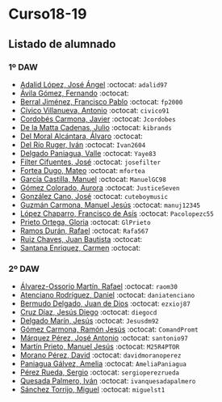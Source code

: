 # Curso18-19

## Listado de alumnado

### 1º DAW

- [Adalid López, José Ángel](https://github.com/adalid97) :octocat: `adalid97`
- [Ávila Gómez, Fernando](https://github.com/) :octocat: ` `
- [Berral Jiménez, Francisco Pablo](https://github.com/fp2000) :octocat: `fp2000`
- [Cívico Villanueva, Antonio]( https://github.com/civico91) :octocat: `civico91`
- [Cordobés Carmona, Javier](https://github.com/Jcordobes) :octocat: `Jcordobes`
- [De la Matta Cadenas, Julio](https://github.com/kibrands) :octocat: `kibrands`
- [Del Moral Alcántara, Álvaro](https://github.com/) :octocat: ` `
- [Del Río Ruger, Iván](https://github.com/Ivan2604) :octocat: `Ivan2604`
- [Delgado Paniagua, Valle](https://github.com/Yaye83) :octocat: `Yaye83`
- [Filter Cifuentes, José](https://github.com/josefilter) :octocat: `josefilter`
- [Fortea Dugo, Mateo](https://github.com/mfortea) :octocat: `mfortea`
- [García Castilla, Manuel](https://github.com/ManuelGC98) :octocat: `ManuelGC98`
- [Gómez Colorado, Aurora](https://github.com/JusticeSeven) :octocat: `JusticeSeven`
- [González Cano, José](https://github.com/cuteboymusic) :octocat: `cuteboymusic`
- [Guzmán Carmona, Manuel Jesús](https://github.com/manuj12345) :octocat: `manuj12345`
- [López Chaparro, Francisco de Asís](https://github.com/Pacolopezc55) :octocat: `Pacolopezc55`
- [Prieto Ortega, Gloria](https://github.com/GlPrieto) :octocat: `GlPrieto`
- [Ramos Durán, Rafael](https://github.com/Rafa567) :octocat: `Rafa567`
- [Ruiz Chaves, Juan Bautista](https://github.com/) :octocat: ` `
- [Santana Enriquez, Carmen](https://github.com/ ) :octocat: ` `




### 2º DAW

- [Álvarez-Ossorio Martín, Rafael](https://github.com/raom30) :octocat: `raom30` 
- [Atenciano Rodríguez, Daniel](https://github.com/daniatenciano) :octocat: `daniatenciano`
- [Bermudo Delgado, Juan de Dios](https://github.com/ezxioj87) :octocat: `ezxioj87`
- [Cruz Díaz, Jesús Diego](https://github.com/diegocd) :octocat: `diegocd`
- [Delgado Marín, Jesús](https://github.com/Jesusdm92) :octocat: `Jesusdm92`
- [Gómez Carmona, Ramón Jesús](https://github.com/ComandPromt) :octocat: `ComandPromt`
- [Márquez Pérez, José Antonio](https://github.com/santonio97) :octocat: `santonio97`
- [Martín Prieto, Manuel Jesús](https://github.com/M25R4PTOR) :octocat: `M25R4PTOR`
- [Morano Pérez, David](https://github.com/davidmoranoperez) :octocat: `davidmoranoperez`
- [Paniagua Gálvez, Amelia]( https://github.com/AmeliaPaniagua) :octocat: `AmeliaPaniagua`
- [Pérez Rueda, Sergio](https://github.com/sergioperezrueda) :octocat: `sergioperezrueda`
- [Quesada Palmero, Iván](https://github.com/ivanquesadapalmero) :octocat: `ivanquesadapalmero`
- [Sánchez Torrijo, Miguel](https://github.com/miguelst1) :octocat: `miguelst1`
